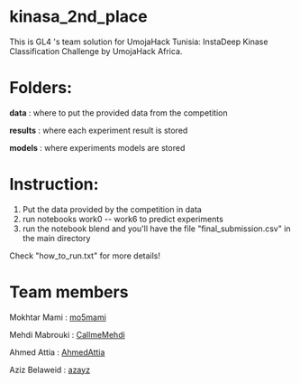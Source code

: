# kinasa_2nd_place
This is GL4 's team solution for UmojaHack Tunisia: InstaDeep Kinase Classification Challenge by UmojaHack Africa.

# Folders:
**data** : where to put the provided data from the competition

**results** : where each experiment result is stored

**models** : where experiments models are stored

# Instruction:
1. Put the data provided by the competition in data
2. run notebooks work0 -- work6 to predict experiments
3. run the notebook blend and you'll have the file "final_submission.csv" in the main directory

Check "how_to_run.txt" for more details!

# Team members
Mokhtar Mami : [mo5mami](https://github.com/Mo5mami)

Mehdi Mabrouki : [CallmeMehdi](https://github.com/CallmeMehdi)

Ahmed Attia :  [AhmedAttia](https://github.com/ahmedattia143)


Aziz Belaweid : [azayz](https://github.com/azayz) 


